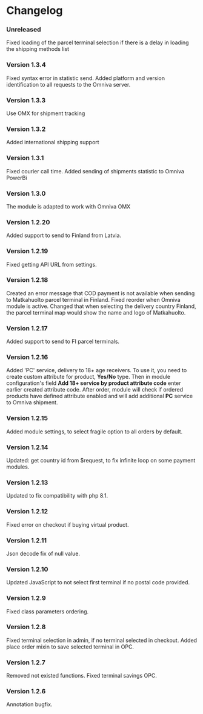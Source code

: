 # Changelog

### Unreleased
Fixed loading of the parcel terminal selection if there is a delay in loading the shipping methods list

### Version 1.3.4
Fixed syntax error in statistic send.
Added platform and version identification to all requests to the Omniva server.

### Version 1.3.3
Use OMX for shipment tracking

### Version 1.3.2
Added international shipping support

### Version 1.3.1
Fixed courier call time.
Added sending of shipments statistic to Omniva PowerBi

### Version 1.3.0
The module is adapted to work with Omniva OMX

### Version 1.2.20
Added support to send to Finland from Latvia.

### Version 1.2.19
Fixed getting API URL from settings.

### Version 1.2.18
Created an error message that COD payment is not available when sending to Matkahuolto parcel terminal in Finland.
Fixed reorder when Omniva module is active.
Changed that when selecting the delivery country Finland, the parcel terminal map would show the name and logo of Matkahuolto.

### Version 1.2.17
Added support to send to FI parcel terminals.

### Version 1.2.16
Added 'PC' service, delivery to 18+ age receivers.
To use it, you need to create custom attribute for product, **Yes/No** type.
Then in module configuration's field **Add 18+ service by product attribute code** enter earlier created attribute code.
After order, module will check if ordered products have defined attribute enabled and will add additional **PC** service to Omniva shipment.

### Version 1.2.15
Added module settings, to select fragile option to all orders by default.

### Version 1.2.14
Updated: get country id from $request, to fix infinite loop on some payment modules.

### Version 1.2.13
Updated to fix compatibility with php 8.1.

### Version 1.2.12
Fixed error on checkout if buying virtual product.

### Version 1.2.11
Json decode fix of null value.

### Version 1.2.10
Updated JavaScript to not select first terminal if no postal code provided.

### Version 1.2.9
Fixed class parameters ordering.

### Version 1.2.8
Fixed terminal selection in admin, if no terminal selected in checkout.
Added place order mixin to save selected terminal in OPC.

### Version 1.2.7
Removed not existed functions.
Fixed terminal savings OPC.

### Version 1.2.6
Annotation bugfix.

